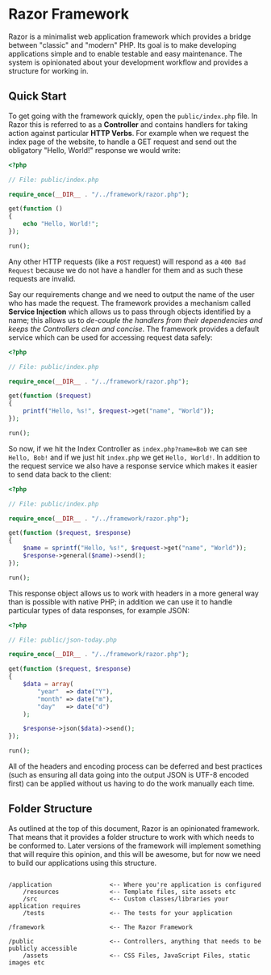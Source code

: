 # Razor Framework

Razor is a minimalist web application framework which provides a bridge
between "classic" and "modern" PHP. Its goal is to make developing
applications simple and to enable testable and easy maintenance. The system
is opinionated about your development workflow and provides a structure
for working in.


## Quick Start

To get going with the framework quickly, open the `public/index.php` file. In
Razor this is referred to as a **Controller** and contains handlers for taking
action against particular **HTTP Verbs**. For example when we request the index
page of the website, to handle a GET request and send out the obligatory "Hello,
World!" response we would write:

```php
<?php

// File: public/index.php

require_once(__DIR__ . "/../framework/razor.php");

get(function ()
{
    echo "Hello, World!";
});

run();

```

Any other HTTP requests (like a `POST` request) will respond as a `400 Bad Request`
because we do not have a handler for them and as such these requests are invalid.

Say our requirements change and we need to output the name of the user who has
made the request. The framework provides a mechanism called **Service Injection**
which allows us to pass through objects identified by a name; this allows us to
_de-couple the handlers from their dependencies and keeps the Controllers clean
and concise_. The framework provides a default service which can be used for
accessing request data safely:

```php
<?php

// File: public/index.php

require_once(__DIR__ . "/../framework/razor.php");

get(function ($request)
{
    printf("Hello, %s!", $request->get("name", "World"));
});

run();

```

So now, if we hit the Index Controller as `index.php?name=Bob` we can see
`Hello, Bob!` and if we just hit `index.php` we get `Hello, World!`. In
addition to the request service we also have a response service which makes
it easier to send data back to the client:

```php
<?php

// File: public/index.php

require_once(__DIR__ . "/../framework/razor.php");

get(function ($request, $response)
{
    $name = sprintf("Hello, %s!", $request->get("name", "World"));
    $response->general($name)->send();
});

run();

```

This response object allows us to work with headers in a more general way than
is possible with native PHP; in addition we can use it to handle particular
types of data responses, for example JSON:

```php
<?php

// File: public/json-today.php

require_once(__DIR__ . "/../framework/razor.php");

get(function ($request, $response)
{
    $data = array(
        "year"  => date("Y"),
        "month" => date("m"),
        "day"   => date("d")
    );

    $response->json($data)->send();
});

run();

```

All of the headers and encoding process can be deferred and best practices
(such as ensuring all data going into the output JSON is UTF-8 encoded first)
can be applied without us having to do the work manually each time.


## Folder Structure

As outlined at the top of this document, Razor is an opinionated framework.
That means that it provides a folder structure to work with which needs to
be conformed to. Later versions of the framework will implement something
that will require this opinion, and this will be awesome, but for now we
need to build our applications using this structure.

```

/application                <-- Where you're application is configured
    /resources              <-- Template files, site assets etc
    /src                    <-- Custom classes/libraries your application requires
    /tests                  <-- The tests for your application

/framework                  <-- The Razor Framework

/public                     <-- Controllers, anything that needs to be publicly accessible
    /assets                 <-- CSS Files, JavaScript Files, static images etc

```

